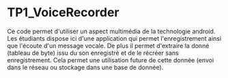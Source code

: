 # TP1_VoiceRecorder
Ce code permet d'utiliser un aspect multimédia de la technologie android. Les étudiants dispose ici d'une application qui permet l'enregistrement ainsi que l'écoute d'un message vocale. De plus il permet d'extraire la donné (tableau de byte) issu du son enregistré et de le récréer sans enregistrement. Cela permet une utilisation future de cette donnée (envoi dans le réseau ou stockage dans une base de donnée). 
